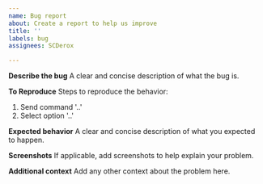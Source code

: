 ```yaml
---
name: Bug report
about: Create a report to help us improve
title: ''
labels: bug
assignees: SCDerox

---
```


**Describe the bug**
A clear and concise description of what the bug is.

**To Reproduce**
Steps to reproduce the behavior:
1. Send command '..'
2. Select option '..'

**Expected behavior**
A clear and concise description of what you expected to happen.

**Screenshots**
If applicable, add screenshots to help explain your problem.

**Additional context**
Add any other context about the problem here.
